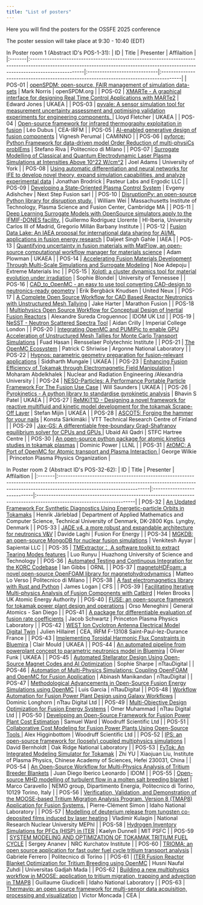 ```yaml
---
title: "List of posters"
---
```


Here you will find the posters for the OSSFE 2025 conference

The poster session will take place at 9:30 - 10:40 (EDT)

In Poster room 1 (Abstract ID's POS-1-31):
| ID     | Title                                                                                                                                                                             | Presenter                    | Affilaition                                                                           |
|:-------|:----------------------------------------------------------------------------------------------------------------------------------------------------------------------------------|:-----------------------------|:--------------------------------------------------------------------------------------|
| POS-01 | [openSPDM: open-source, FAIR management of simulation data-sets](abstracts/mark-openspdm.md)                                                                                      | Mark Norris                  | openSPDM.org                                                                          |
| POS-02 | [XMARTe - A graphical interface for designing Real Time Control Applications with MARTe2](abstracts/edward-xmarte.md)                                                             | Edward Jones                 | UKAEA                                                                                 |
| POS-03 | [pyvale: A sensor simulation tool for measurement uncertainty assessment and optimising validation experiments for engineering components. ](abstracts/lloyd-pyvale.md)           | Lloyd Fletcher               | UKAEA                                                                                 |
| POS-04 | [Open-source framework for infrared thermography exploitation in fusion](abstracts/léo-open.md)                                                                                   | Léo Dubus                    | CEA-IRFM                                                                              |
| POS-05 | [AI-enabled generative design of fusion components](abstracts/v.-ai.md)                                                                                                           | Vignesh Perumal              | CAMINNO                                                                               |
| POS-06 | [pyforce: Python Framework for data-driven model Order Reduction of multi-physiCs problEms](abstracts/stefano-pyforce.md)                                                         | Stefano Riva                 | Politecnico di Milano                                                                 |
| POS-07 | [Surrogate Modelling of Classical and Quantum Electrodynamic Laser Plasma Simulations at Intensities Above 10^22 W/cm^2](abstracts/joel-surrogate.md)                             | Joel Adams                   | University of York                                                                    |
| POS-08 | [Using automatic differentiation and neural networks for IFE to develop novel theory, expand simulation capabilities, and analyze experimental data](abstracts/jonathan-using.md) | Jonathan Brodrick            | Pasteur Labs and Ergodic LLC                                                          |
| POS-09 | [Developing a State-Oriented Plasma Control System](abstracts/alexander-developing.md)                                                                                            | Evgeny Adishchev             | Next Step Fusion sarl                                                                 |
| POS-10 | [DisruptionPy: an open-source Python library for disruption study.](abstracts/y-disruptionpy.md)                                                                                  | William Wei                  | Massachusetts Institute of Technology, Plasma Science and Fusion Center, Cambridge MA |
| POS-11 | [Deep Learning Surrogate Models with OpenSource simulators apply to the IFMIF-DONES facility.](abstracts/guillermo-deep.md)                                                       | Guillermo Rodríguez Llorente | HI-Iberia, University Carlos III of Madrid, Gregorio Millán Barbany Institute         |
| POS-12 | [Fusion Data Lake: An IAEA proposal for international data sharing for AI/ML applications in fusion energy research](abstracts/daljeet-fusion.md)                                 | Daljeet Singh Gahle          | IAEA                                                                                  |
| POS-13 | [Quantifying uncertainty in fusion materials with MatFlow, an open-source computational workflow manager for materials science](abstracts/adam-quantifying.md)                    | Adam Plowman                 | UKAEA                                                                                 |
| POS-14 | [Accelerating Fusion Materials Development Through Multi-Scale Simulations and Surrogate Modeling](abstracts/noe-accelerating.md)                                                 | Noe Adepoju                  | Extreme Materials Inc                                                                 |
| POS-15 | [Xolotl: a cluster dynamics tool for material evolution under irradiation](abstracts/sophie-xolotl.md)                                                                            | Sophie Blondel               | University of Tennessee                                                               |
| POS-16 | [CAD_to_OpenMC - an easy to use tool converting CAD-design to neutronics-ready geometry](abstracts/erik-cad_to_openmc.md)                                                         | Erik Bergbäck Knudsen        | United Neux                                                                           |
| POS-17 | [A Complete Open Source Workflow for CAD Based Reactor Neutronics with Unstructured Mesh Tallying](abstracts/jake-a.md)                                                           | Jake Harter                  | Marathon Fusion                                                                       |
| POS-18 | [Multiphysics Open Source Workflow for Conceptual Design of Inertial Fusion Reactors](abstracts/alexandre-multiphysics.md)                                                        | Alexandre Sureda Croguennoc  | IDOM UK Ltd                                                                           |
| POS-19 | [NeSST - Neutron Scattered Spectra Tool](abstracts/aidan-nesst.md)                                                                                                                | Aidan Crilly                 | Imperial College London                                                               |
| POS-20 | [Integrating OpenMC and PUMIPic to enable GPU Acceleration of Unstructured Mesh Tallies for Monte Carlo Transport Simulations](abstracts/fuad-integrating.md)                     | Fuad Hasan                   | Rensselaer Polytechnic Institute                                                      |
| POS-21 | [The OpenMC Ecosystem](abstracts/patrick-the.md)                                                                                                                                  | Patrick C Shriwise           | Argonne National Laboratory                                                           |
| POS-22 | [Hypnos: parametric geometry preparation for fusion-relevant applications](abstracts/siddharth-hypnos.md)                                                                         | Siddharth Mungale            | UKAEA                                                                                 |
| POS-23 | [Enhancing Fusion Efficiency of Tokamak through Electromagnetic Field Manipulation](abstracts/moharam-enhancing.md)                                                               | Moharam Abdelkhalek          | Nuclear and Radiation Engineering /Alexandria University                              |
| POS-24 | [NESO-Particles: A Performance Portable Particle Framework For The Fusion Use Case](abstracts/will-neso.md)                                                                       | Will Saunders                | UKAEA                                                                                 |
| POS-26 | [Pyrokinetics - A python library to standardise gyrokinetic analysis](abstracts/bhavin-pyrokinetics.md)                                                                           | Bhavin S Patel               | UKAEA                                                                                 |
| POS-27 | [ReMKiT1D - Designing a novel framework for reactive multifluid and kinetic model development for the tokamak Scrape-Off Layer](abstracts/stefan-remkit1d.md)                     | Stefan Mijin                 | UKAEA                                                                                 |
| POS-28 | [ASCOT5: Forging the hammer for your nails](abstracts/konsta-ascot5.md)                                                                                                           | Konsta Särkimäki             | VTT Technical Research Centre of Finland                                              |
| POS-29 | [Jax-GS: A differentiable free-boundary Grad-Shafranov equilibrium solver for CPUs and GPUs ](abstracts/ubaid-jax.md)                                                             | Ubaid Ali Qadri              | STFC Hartree Centre                                                                   |
| POS-30 | [An open-source python package for atomic kinetics studies in tokamak plasmas](abstracts/dominic-an.md)                                                                           | Dominic Power                | LLNL                                                                                  |
| POS-31 | [AtOMC: A Port of OpenMC for Atomic transport and Plasma Interaction ](abstracts/george-atomc.md)                                                                                 | George Wilkie                | Princeton Plasma Physics Organization                                                 |

In Poster room 2 (Abstract ID's POS-32-62):
| ID     | Title                                                                                                                                                                                            | Presenter                   | Affilaition                                                                                                           |
|:-------|:-------------------------------------------------------------------------------------------------------------------------------------------------------------------------------------------------|:----------------------------|:----------------------------------------------------------------------------------------------------------------------|
| POS-32 | [An Updated Framework For Synthetic Diagnostics Using Energetic-particle Orbits in Tokamaks](abstracts/henrik-an.md)                                                                             | Henrik Järleblad            | Department of Applied Mathematics and Computer Science, Technical University of Denmark, DK-2800 Kgs. Lyngby, Denmark |
| POS-33 | [JADE v4, a more robust and expandable architecture for neutronics V&V](abstracts/davide-jade.md)                                                                                                | Davide Laghi                | Fusion For Energy                                                                                                     |
| POS-34 | [MGKDB: an open-source MongoDB for nuclear fusion simulations](abstracts/venkitesh-mgkdb.md)                                                                                                     | Venkitesh Ayyar             | Sapientai LLC                                                                                                         |
| POS-35 | [TMExtractor： A software toolkit to extract Tearing Modes features](abstracts/luo-tmextractor：.md)                                                                                             | Luo Runyu                   | Huazhong University of Science and Technology                                                                         |
| POS-36 | [Automated Testing and Continuous Integration for the KORC Codebase](abstracts/ian-automated.md)                                                                                                 | Ian Gibbs                   | ORNL                                                                                                                  |
| POS-37 | [magnetoHDFoam:  a novel open-source OpenFOAM library for magnetohydrodynamics](abstracts/matteo-magnetohdfoam.md)                                                                               | Matteo Lo Verso             | Politecnico di Milano                                                                                                 |
| POS-38 | [A fast electromagnetics library with Rust and Python](abstracts/james-a.md)                                                                                                                     | James Logan                 | CFS                                                                                                                   |
| POS-39 | [Facilitating Iterative Multi-physics Analysis of Fusion Components with Catbird](abstracts/helen-facilitating.md)                                                                               | Helen Brooks                | UK Atomic Energy Authority                                                                                            |
| POS-40 | [FUSE: an open-source framework for tokamak power plant design and operations](abstracts/orso-fuse.md)                                                                                           | Orso Meneghini              | General Atomics - San Diego                                                                                           |
| POS-41 | [A package for differentiable evaluation of fusion rate coefficients](abstracts/j.-a.md)                                                                                                         | Jacob Schwartz              | Princeton Plasma Physics Laboratory                                                                                   |
| POS-42 | [WEST Ion Cyclotron Antenna Electrical Model Digital Twin](abstracts/julien-west.md)                                                                                                             | Julien Hillairet            | CEA, IRFM F-13108 Saint-Paul-lez-Durance France                                                                       |
| POS-43 | [Implementing Toroidal Harmonic Flux Constraints in Bluemira](abstracts/clair-implementing.md)                                                                                                   | Clair Mould                 | UKAEA                                                                                                                 |
| POS-44 | [An automated pipeline from powerplant concept to parametric neutronics model in Bluemira](abstracts/oliver-an.md)                                                                               | Oliver Funk                 | UKAEA                                                                                                                 |
| POS-45 | [Automated Stellarator Design Using Open-Source Magnet Codes and AI Optimization](abstracts/sophie-automated.md)                                                                                 | Sophie Sharpe               | nTtauDigital                                                                                                          |
| POS-46 | [Automation of Multi-Physics Simulations: Coupling OpenFOAM and OpenMC for Fusion Application](abstracts/abinash-automation.md)                                                                  | Abinash Manikandan          | nTtauDigital                                                                                                          |
| POS-47 | [Methodological Advancements in Open-Source Fusion Energy Simulations using OpenMC](abstracts/luis-methodological.md)                                                                            | Luis Garcia                 | nTtauDigital                                                                                                          |
| POS-48 | [Workflow Automation for Fusion Power Plant Design using Galaxy Workflows](abstracts/dom-workflow.md)                                                                                            | Dominic Longhorn            | nTtau Digital Ltd                                                                                                     |
| POS-49 | [Multi-Objective Design Optimization for Fusion Energy Systems](abstracts/omer-multi.md)                                                                                                         | Omer Muhammad               | nTtau Digital Ltd                                                                                                     |
| POS-50 | [Developing an Open-Source Framework for Fusion Power Plant Cost Estimation](abstracts/sam-developing.md)                                                                                        | Samuel Ward                 | Woodruff Scientific Ltd                                                                                               |
| POS-51 | [Collaborative Cost Modeling for Fusion Power Plants Using Open-Source Tools ](abstracts/alex-collaborative.md)                                                                                  | Alex Higginbottom           | Woodruff Scientific Ltd                                                                                               |
| POS-52 | [IPS: an open-source framework for (loosely) coupled multiphysics simulations](abstracts/david-ips.md)                                                                                           | David Bernholdt             | Oak Ridge National Laboratory                                                                                         |
| POS-53 | [FyTok: An Integrated Modeling Simulator for Tokamak](abstracts/zhi-fytok.md)                                                                                                                    | Zhi YU                      | Xiaojuan Liu,  Institute of Plasma Physics, Chinese Academy of Sciences, Hefei 230031, China                          |
| POS-54 | [An Open-Source Workflow for Multi-Physics Analysis of Tritium Breeder Blankets](abstracts/alexandre-an.md)                                                                                      | Juan Diego Iberico Leonardo | IDOM                                                                                                                  |
| POS-55 | [Open-source MHD modelling of turbulent flow in a molten salt breeding blanket](abstracts/m.-open.md)                                                                                            | Marco Caravello             | NEMO group, Dipartimento Energia, Politecnico di Torino, 10129 Torino, Italy                                          |
| POS-56 | [Verification, Validation, and Demonstration of the MOOSE-based Tritium Migration Analysis Program, Version 8 (TMAP8) Application for Fusion Systems.](abstracts/pierre-clément-verification.md) | Pierre-Clément Simon        | Idaho National Laboratory                                                                                             |
| POS-57 | [Modelling of deuterium release from tungsten co-deposited films induced by laser heating](abstracts/vladimir-modelling.md)                                                                      | Vladimir Kulagin            | National Research Nuclear University MEPhI                                                                            |
| POS-58 | [Hydrogen Inventory Simulations for PFCs (HISP) in ITER](abstracts/kaelyn-hydrogen.md)                                                                                                           | Kaelyn Dunnell              | MIT PSFC                                                                                                              |
| POS-59 | [SYSTEM MODELING AND OPTIMIZATION OF TOKAMAK TRITIUM FUEL CYCLE](abstracts/sergey-system.md)                                                                                                     | Sergey Ananev               | NRC Kurchatov Institute                                                                                               |
| POS-60 | [TRIOMA: an open source application for fast outer fuel cycle tritium transport analysis](abstracts/gabriele-trioma.md)                                                                          | Gabriele Ferrero            | Politecnico di Torino                                                                                                 |
| POS-61 | [ITER Fusion Reactor Blanket Optimization for Tritium Breeding using OpenMC](abstracts/husni-iter.md)                                                                                            | Husni Naufal Zuhdi          | Universitas Gadjah Mada                                                                                               |
| POS-62 | [Building a new multiphysics workflow in MOOSE: application to tritium migration, trapping and advection in TMAP8](abstracts/guillaume-building.md)                                              | Guillaume Giudicelli        | Idaho National Laboratory                                                                                             |
| POS-63 | [Thermavip: an open source framework for multi-sensor data acquisition, processing and visualization](abstracts/victor-thermavip.md)                                                             | Victor Moncada              | CEA                                                                                                                   |

